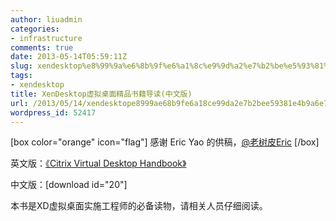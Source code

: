 ```yaml
---
author: liuadmin
categories:
- infrastructure
comments: true
date: 2013-05-14T05:59:11Z
slug: xendesktop%e8%99%9a%e6%8b%9f%e6%a1%8c%e9%9d%a2%e7%b2%be%e5%93%81%e4%b9%a6%e7%b1%8d%e5%af%bc%e8%af%bb%e4%b8%ad%e6%96%87%e7%89%88
tags:
- xendesktop
title: XenDesktop虚拟桌面精品书籍导读(中文版)
url: /2013/05/14/xendesktope8999ae68b9fe6a18ce99da2e7b2bee59381e4b9a6e7b18de5afbce8afbbe4b8ade69687e78988/
wordpress_id: 52417
---
```


[box color="orange" icon="flag"]
感谢 Eric Yao 的供稿，[@老树皮Eric](http://weibo.com/ericyaozhen)
[/box]

英文版：[《Citrix Virtual Desktop Handbook》](http://support.citrix.com/article/CTX136546)

中文版：[download id="20"]

本书是XD虚拟桌面实施工程师的必备读物，请相关人员仔细阅读。
